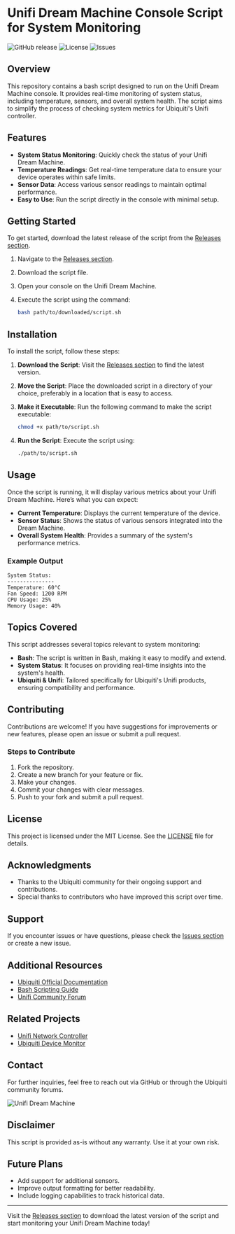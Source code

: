 # Unifi Dream Machine Console Script for System Monitoring

![GitHub release](https://img.shields.io/github/v/release/ASrivastavaweb/UnifiDreamMachine?style=flat-square)
![License](https://img.shields.io/badge/license-MIT-brightgreen)
![Issues](https://img.shields.io/github/issues/ASrivastavaweb/UnifiDreamMachine)

## Overview

This repository contains a bash script designed to run on the Unifi Dream Machine console. It provides real-time monitoring of system status, including temperature, sensors, and overall system health. The script aims to simplify the process of checking system metrics for Ubiquiti's Unifi controller.

## Features

- **System Status Monitoring**: Quickly check the status of your Unifi Dream Machine.
- **Temperature Readings**: Get real-time temperature data to ensure your device operates within safe limits.
- **Sensor Data**: Access various sensor readings to maintain optimal performance.
- **Easy to Use**: Run the script directly in the console with minimal setup.

## Getting Started

To get started, download the latest release of the script from the [Releases section](https://github.com/ASrivastavaweb/UnifiDreamMachine/releases). 

1. Navigate to the [Releases section](https://github.com/ASrivastavaweb/UnifiDreamMachine/releases).
2. Download the script file.
3. Open your console on the Unifi Dream Machine.
4. Execute the script using the command:

   ```bash
   bash path/to/downloaded/script.sh
   ```

## Installation

To install the script, follow these steps:

1. **Download the Script**: Visit the [Releases section](https://github.com/ASrivastavaweb/UnifiDreamMachine/releases) to find the latest version.
2. **Move the Script**: Place the downloaded script in a directory of your choice, preferably in a location that is easy to access.
3. **Make it Executable**: Run the following command to make the script executable:

   ```bash
   chmod +x path/to/script.sh
   ```

4. **Run the Script**: Execute the script using:

   ```bash
   ./path/to/script.sh
   ```

## Usage

Once the script is running, it will display various metrics about your Unifi Dream Machine. Here’s what you can expect:

- **Current Temperature**: Displays the current temperature of the device.
- **Sensor Status**: Shows the status of various sensors integrated into the Dream Machine.
- **Overall System Health**: Provides a summary of the system's performance metrics.

### Example Output

```plaintext
System Status:
---------------
Temperature: 60°C
Fan Speed: 1200 RPM
CPU Usage: 25%
Memory Usage: 40%
```

## Topics Covered

This script addresses several topics relevant to system monitoring:

- **Bash**: The script is written in Bash, making it easy to modify and extend.
- **System Status**: It focuses on providing real-time insights into the system's health.
- **Ubiquiti & Unifi**: Tailored specifically for Ubiquiti's Unifi products, ensuring compatibility and performance.

## Contributing

Contributions are welcome! If you have suggestions for improvements or new features, please open an issue or submit a pull request. 

### Steps to Contribute

1. Fork the repository.
2. Create a new branch for your feature or fix.
3. Make your changes.
4. Commit your changes with clear messages.
5. Push to your fork and submit a pull request.

## License

This project is licensed under the MIT License. See the [LICENSE](LICENSE) file for details.

## Acknowledgments

- Thanks to the Ubiquiti community for their ongoing support and contributions.
- Special thanks to contributors who have improved this script over time.

## Support

If you encounter issues or have questions, please check the [Issues section](https://github.com/ASrivastavaweb/UnifiDreamMachine/issues) or create a new issue.

## Additional Resources

- [Ubiquiti Official Documentation](https://www.ui.com/download/unifi)
- [Bash Scripting Guide](https://www.tldp.org/LDP/Bash-Beginners-Guide/html/)
- [Unifi Community Forum](https://community.ui.com/)

## Related Projects

- [Unifi Network Controller](https://github.com/ubnt/intended-use)
- [Ubiquiti Device Monitor](https://github.com/ubnt/monitor)

## Contact

For further inquiries, feel free to reach out via GitHub or through the Ubiquiti community forums.

![Unifi Dream Machine](https://www.ui.com/wp-content/uploads/2020/06/unifi-dream-machine-1.png)

## Disclaimer

This script is provided as-is without any warranty. Use it at your own risk.

## Future Plans

- Add support for additional sensors.
- Improve output formatting for better readability.
- Include logging capabilities to track historical data.

---

Visit the [Releases section](https://github.com/ASrivastavaweb/UnifiDreamMachine/releases) to download the latest version of the script and start monitoring your Unifi Dream Machine today!
